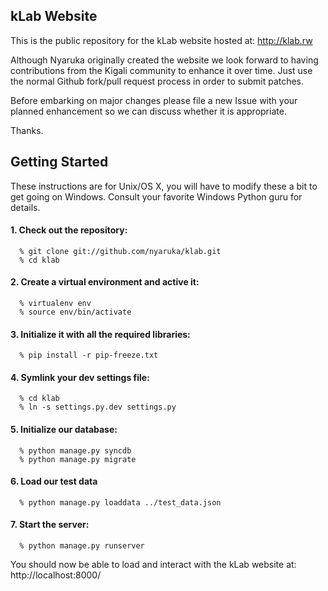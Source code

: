 ## kLab Website

This is the public repository for the kLab website hosted at: http://klab.rw

Although Nyaruka originally created the website we look forward to having contributions from the Kigali community to enhance it over time.  Just use the normal Github fork/pull request process in order to submit patches.

Before embarking on major changes please file a new Issue with your planned enhancement so we can discuss whether it is appropriate.

Thanks.

## Getting Started

These instructions are for Unix/OS X, you will have to modify these a bit to get going on Windows.  Consult your favorite Windows Python guru for details.

#### 1. Check out the repository:

```
  % git clone git://github.com/nyaruka/klab.git
  % cd klab
```

#### 2. Create a virtual environment and active it:

```  
  % virtualenv env
  % source env/bin/activate
```

#### 3. Initialize it with all the required libraries:

```   
  % pip install -r pip-freeze.txt
```

#### 4. Symlink your dev settings file:

```
  % cd klab
  % ln -s settings.py.dev settings.py
```

#### 5. Initialize our database:

```
  % python manage.py syncdb
  % python manage.py migrate
```

#### 6. Load our test data

```
  % python manage.py loaddata ../test_data.json
```

#### 7. Start the server:

```
  % python manage.py runserver
```

You should now be able to load and interact with the kLab website at: http://localhost:8000/
